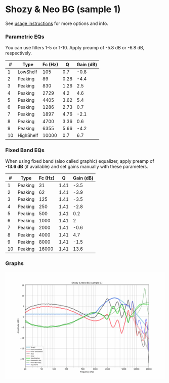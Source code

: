 # Shozy & Neo BG (sample 1)
See [usage instructions](https://github.com/jaakkopasanen/AutoEq#usage) for more options and info.

### Parametric EQs
You can use filters 1-5 or 1-10. Apply preamp of -5.8 dB or -6.8 dB, respectively.

|   # | Type      |   Fc (Hz) |    Q |   Gain (dB) |
|-----|-----------|-----------|------|-------------|
|   1 | LowShelf  |       105 | 0.7  |        -0.8 |
|   2 | Peaking   |        89 | 0.28 |        -4.4 |
|   3 | Peaking   |       830 | 1.26 |         2.5 |
|   4 | Peaking   |      2729 | 4.2  |         4.6 |
|   5 | Peaking   |      4405 | 3.62 |         5.4 |
|   6 | Peaking   |      1286 | 2.73 |         0.7 |
|   7 | Peaking   |      1897 | 4.76 |        -2.1 |
|   8 | Peaking   |      4700 | 3.36 |         0.6 |
|   9 | Peaking   |      6355 | 5.66 |        -4.2 |
|  10 | HighShelf |     10000 | 0.7  |         6.7 |

### Fixed Band EQs
When using fixed band (also called graphic) equalizer, apply preamp of **-13.6 dB** (if available) and set gains manually with these parameters.

|   # | Type    |   Fc (Hz) |    Q |   Gain (dB) |
|-----|---------|-----------|------|-------------|
|   1 | Peaking |        31 | 1.41 |        -3.5 |
|   2 | Peaking |        62 | 1.41 |        -3.9 |
|   3 | Peaking |       125 | 1.41 |        -3.5 |
|   4 | Peaking |       250 | 1.41 |        -2.8 |
|   5 | Peaking |       500 | 1.41 |         0.2 |
|   6 | Peaking |      1000 | 1.41 |         2   |
|   7 | Peaking |      2000 | 1.41 |        -0.6 |
|   8 | Peaking |      4000 | 1.41 |         4.7 |
|   9 | Peaking |      8000 | 1.41 |        -1.5 |
|  10 | Peaking |     16000 | 1.41 |        13.6 |

### Graphs
![](./Shozy%20&%20Neo%20BG%20(sample%201).png)
